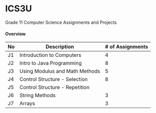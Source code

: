 # ICS3U
Grade 11 Computer Science Assignments and Projects

#### Overview

 No  | Description | # of Assignments
------------- | ------------- | ----------
J1 | Introduction to Computers | 4 
J2 | Intro to Java Programming | 8
J3 | Using Modulus and Math Methods | 5 
J4 | Control Structure - Selection | 8
J5 | Control Structure - Repetition
J6 | String Methods | 3 
J7 | Arrays | 3


